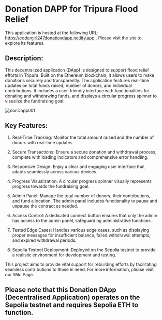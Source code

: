 # Donation DAPP for Tripura Flood Relief

This application is hosted at the following URL: https://codergirl247donationdapp.netlify.app . 
Please visit the site to explore its features.

## Description: 

This decentralized application (DApp) is designed to support flood relief efforts in Tripura. Built on the Ethereum blockchain, it allows users to make donations securely and transparently. The application features real-time updates on total funds raised, number of donors, and individual contributions. It includes a user-friendly interface with functionalities for donating and withdrawing funds, and displays a circular progress spinner to visualize the fundraising goal.

![donDapp001](https://github.com/user-attachments/assets/846dc599-fe0f-4fd8-bd67-778f7a824cc8)

## **Key Features:**

1. Real-Time Tracking: Monitor the total amount raised and the number of donors with real-time updates.

2. Secure Transactions: Ensure a secure donation and withdrawal process, complete with loading indicators and comprehensive error handling.

3. Responsive Design: Enjoy a clear and engaging user interface that adapts seamlessly across various devices.

4. Progress Visualization: A circular progress spinner visually represents progress towards the fundraising goal.

5. Admin Panel: Manage the total number of donors, their contributions, and fund allocation. The admin panel includes functionality to pause and unpause the contract as needed.

6. Access Control: A dedicated connect button ensures that only the admin has access to the admin panel, safeguarding administrative functions.

7. Tested Edge Cases: Handles various edge cases, such as displaying proper messages for insufficient balance, failed withdrawal attempts, and expired withdrawal periods.

8. Sepolia Testnet Deployment: Deployed on the Sepolia testnet to provide a realistic environment for development and testing.

This project aims to provide vital support for rebuilding efforts by facilitating seamless contributions to those in need. For more information, please visit our Wiki Page.

## **Please note that this Donation DApp (Decentralised Application) operates on the Sepolia testnet and requires Sepolia ETH to function.**
 
